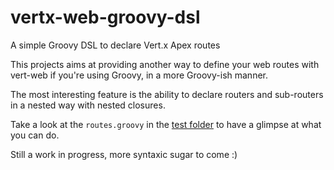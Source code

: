 # vertx-web-groovy-dsl
A simple Groovy DSL to declare Vert.x Apex routes


This projects aims at providing another way to define your web routes with vert-web if you're using Groovy, in a more Groovy-ish manner.


The most interesting feature is the ability to declare routers and sub-routers in a nested way with nested closures.


Take a look at the `routes.groovy` in the [test folder](src/test/resources/routes.groovy) to have a glimpse at what you can do.


Still a work in progress, more syntaxic sugar to come :)
